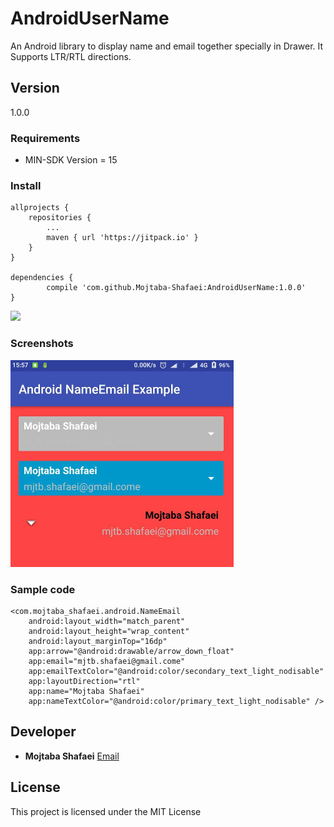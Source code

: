 # **AndroidUserName**
An Android library to display name and email together specially in Drawer.
It Supports LTR/RTL directions.

## **Version**
1.0.0
### **Requirements**

- MIN-SDK Version = 15

### **Install**
    allprojects {
        repositories {
            ...
            maven { url 'https://jitpack.io' }
        }
    }

    dependencies {
            compile 'com.github.Mojtaba-Shafaei:AndroidUserName:1.0.0'
    }



[![](https://jitpack.io/v/Mojtaba-Shafaei/AndroidUserName.svg)](https://jitpack.io/#Mojtaba-Shafaei/AndroidUserName)

### **Screenshots**

![LTR menu](images/Untitled.png)

### **Sample code**
    <com.mojtaba_shafaei.android.NameEmail
        android:layout_width="match_parent"
        android:layout_height="wrap_content"
        android:layout_marginTop="16dp"
        app:arrow="@android:drawable/arrow_down_float"
        app:email="mjtb.shafaei@gmail.come"
        app:emailTextColor="@android:color/secondary_text_light_nodisable"
        app:layoutDirection="rtl"
        app:name="Mojtaba Shafaei"
        app:nameTextColor="@android:color/primary_text_light_nodisable" />

<!-- ## **Sample App**
[Download sample app from my drive](https://drive.google.com/file/d/0B7U-LJJvftlSZC1qRDcxeVV3N3M/view?usp=sharing) -->

## **Developer**

* **Mojtaba Shafaei** [Email](mjtb.shafaei@gmail.com)

## **License**
This project is licensed under the MIT License

